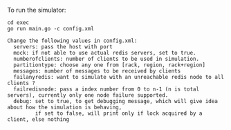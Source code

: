 To run the simulator:

    cd exec
    go run main.go -c config.xml

    Change the following values in config.xml:
      servers: pass the host with port
      mock: if not able to use actual redis servers, set to true.
      numberofclients: number of clients to be used in simulation.
      partitiontype: choose any one from [rack, region, rack+region]
      messages: number of messages to be received by clients
      failanyredis: want to simulate with an unreachable redis node to all clients ?
      failredisnode: pass a index number from 0 to n-1 (n is total servers), currently only one node failure supported.
      debug: set to true, to get debugging message, which will give idea about how the simulation is behaving,
             if set to false, will print only if lock acquired by a client, else nothing
